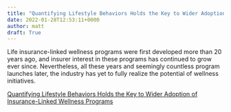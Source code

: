 ```yaml
---
title: "Quantifying Lifestyle Behaviors Holds the Key to Wider Adoption of Insurance-Linked Wellness Programs"
date: 2022-01-28T12:53:11+0000
author: matt
draft: True
---
```

Life insurance-linked wellness programs were first developed more than 20 years ago, and insurer interest in these programs has continued to grow ever since. Nevertheless, all these years and seemingly countless program launches later, the industry has yet to fully realize the potential of wellness initiatives. 

[ Quantifying Lifestyle Behaviors Holds the Key to Wider Adoption of Insurance-Linked Wellness Programs ]( https://www.rgare.com/knowledge-center/media/articles/quantifying-lifestyle-behaviors-holds-the-key-to-wider-adoption-of-insurance-linked-wellness-programs )
